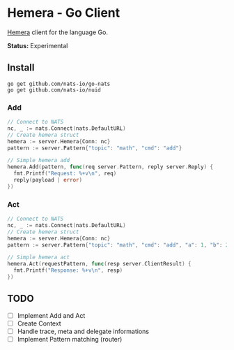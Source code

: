 # Hemera - Go Client
[Hemera](https://github.com/hemerajs/hemera) client for the language Go.

**Status:** Experimental

## Install

```
go get github.com/nats-io/go-nats
go get github.com/nats-io/nuid
```

### Add

```go
// Connect to NATS
nc, _ := nats.Connect(nats.DefaultURL)
// Create hemera struct
hemera := server.Hemera{Conn: nc}
pattern := server.Pattern{"topic": "math", "cmd": "add"}

// Simple hemera add
hemera.Add(pattern, func(req server.Pattern, reply server.Reply) {
  fmt.Printf("Request: %+v\n", req)
  reply(payload | error)
})
```

### Act

```go
// Connect to NATS
nc, _ := nats.Connect(nats.DefaultURL)
// Create hemera struct
hemera := server.Hemera{Conn: nc}
pattern := server.Pattern{"topic": "math", "cmd": "add", "a": 1, "b": 2}

// Simple hemera act
hemera.Act(requestPattern, func(resp server.ClientResult) {
  fmt.Printf("Response: %+v\n", resp)
})
```

## TODO

- [ ] Implement Add and Act
- [ ] Create Context
- [ ] Handle trace, meta and delegate informations
- [ ] Implement Pattern matching (router)
